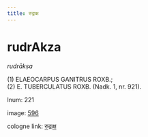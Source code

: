 ```yaml
---
title: रुद्राक्ष
---
```


# rudrAkza

<i>rudrākṣa</i>  <div n="P" />(1) <bot>ELAEOCARPUS GANITRUS ROXB.</bot>; <div n="P" />(2) <bot>E. TUBERCULATUS ROXB.</bot> (Nadk. 1, nr. 921).

lnum: 221

image: [596](https://www.sanskrit-lexicon.uni-koeln.de/scans/csl-apidev/servepdf.php?dict=snp&page=596)

cologne link: [रुद्राक्ष](https://sanskrit-lexicon.uni-koeln.de/scans/csl-apidev/getword.php?dict=snp&key=रुद्राक्ष)

